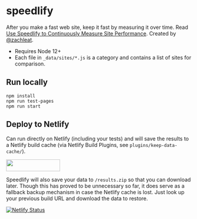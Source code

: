 # speedlify

After you make a fast web site, keep it fast by measuring it over time. Read [Use Speedlify to Continuously Measure Site Performance](https://www.zachleat.com/web/speedlify/). Created by [@zachleat](https://www.zachleat.com/).

* Requires Node 12+
* Each file in `_data/sites/*.js` is a category and contains a list of sites for comparison.

## Run locally

```
npm install
npm run test-pages
npm run start
```

## Deploy to Netlify

Can run directly on Netlify (including your tests) and will save the results to a Netlify build cache (via Netlify Build Plugins, see `plugins/keep-data-cache/`).

<a href="https://app.netlify.com/start/deploy?repository=https://github.com/zachleat/speedlify"><img src="https://www.netlify.com/img/deploy/button.svg" width="146" height="32"></a>

Speedlify will also save your data to `/results.zip` so that you can download later. Though this has proved to be unnecessary so far, it does serve as a fallback backup mechanism in case the Netlify cache is lost. Just look up your previous build URL and download the data to restore.

[![Netlify Status](https://api.netlify.com/api/v1/badges/7298a132-e366-460a-a4da-1ea352a4e790/deploy-status)](https://app.netlify.com/sites/speedlify/deploys)